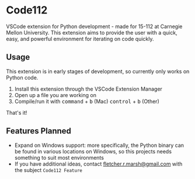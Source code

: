 # Code112
VSCode extension for Python development - made for 15-112 at Carnegie Mellon University. This extension aims to provide the user with a quick, easy, and powerful environment for iterating on code quickly.

## Usage
This extension is in early stages of development, so currently only works on Python code.
 1. Install this extension through the VSCode Extension Manager
 2. Open up a file you are working on
 3. Compile/run it with <kbd>command</kbd> + <kbd>b</kbd> (Mac) <kbd>control</kbd> + <kbd>b</kbd> (Other)

That's it!

## Features Planned
 - Expand on Windows support: more specifically, the Python binary can be found in various locations on Windows, so this projects needs something to suit most environments
 - If you have additional ideas, contact fletcher.r.marsh@gmail.com with the subject `Code112 Feature`
